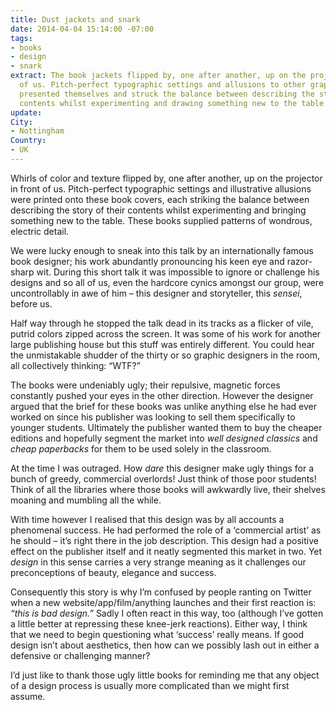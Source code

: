 ```yaml
---
title: Dust jackets and snark
date: 2014-04-04 15:14:00 -07:00
tags:
- books
- design
- snark
extract: The book jackets flipped by, one after another, up on the projector in front
  of us. Pitch-perfect typographic settings and allusions to other graphic material
  presented themselves and struck the balance between describing the story of their
  contents whilst experimenting and drawing something new to the table.
update: 
City:
- Nottingham
Country:
- UK
---
```


Whirls of color and texture flipped by, one after another, up on the projector in front of us. Pitch-perfect typographic settings and illustrative allusions were printed onto these book covers, each striking the balance between describing the story of their contents whilst experimenting and bringing something new to the table. These books supplied patterns of wondrous, electric detail. 

We were lucky enough to sneak into this talk by an internationally famous book designer; his work abundantly pronouncing his keen eye and razor-sharp wit. During this short talk it was impossible to ignore or challenge his designs and so all of us, even the hardcore cynics amongst our group, were uncontrollably in awe of him – this designer and storyteller, this *sensei*, before us.

Half way through he stopped the talk dead in its tracks as a flicker of vile, putrid colors zipped across the screen. It was some of his work for another large publishing house but this stuff was entirely different. You could hear the unmistakable shudder of the thirty or so graphic designers in the room, all collectively thinking: “WTF?”

The books were undeniably ugly; their repulsive, magnetic forces constantly pushed your eyes in the other direction. However the designer argued that the brief for these books was unlike anything else he had ever worked on since his publisher was looking to sell them specifically to younger students. Ultimately the publisher wanted them to buy the cheaper editions and hopefully segment the market into *well designed classics* and *cheap paperbacks* for them to be used solely in the classroom.

At the time I was outraged. How *dare* this designer make ugly things for a bunch of greedy, commercial overlords! Just think of those poor students! Think of all the libraries where those books will awkwardly live, their shelves moaning and mumbling all the while.

With time however I realised that this design was by all accounts a phenomenal success. He had performed the role of a ‘commercial artist’ as he should – it’s right there in the job description. This design had a positive effect on the publisher itself and it neatly segmented this market in two.  Yet *design* in this sense carries a very strange meaning as it challenges our preconceptions of beauty, elegance and success. 

Consequently this story is why I’m confused by people ranting on Twitter when a new website/app/film/anything launches and their first reaction is: *“this is bad design.”* Sadly I often react in this way, too (although I’ve gotten a little better at repressing these knee-jerk reactions). Either way, I think that we need to begin questioning what ‘success’ really means. If good design isn’t about aesthetics, then how can we possibly lash out in either a defensive or challenging manner? 

I’d just like to thank those ugly little books for reminding me that any object of a design process is usually more complicated than we might first assume.
